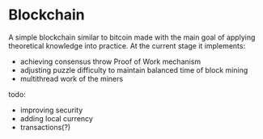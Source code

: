 # Blockchain

A simple blockchain similar to bitcoin made with the main goal of applying theoretical knowledge into practice.
At the current stage it implements:
 - achieving consensus throw Proof of Work mechanism
 - adjusting puzzle difficulty to maintain balanced time of block mining
 - multithread work of the miners

todo:
- improving security
- adding local currency
- transactions(?)
